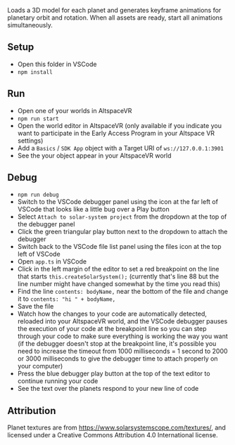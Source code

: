 Loads a 3D model for each planet and generates keyframe animations for planetary orbit and rotation. When all assets are ready, start all animations simultaneously.

## Setup

* Open this folder in VSCode
* `npm install`

## Run

* Open one of your worlds in AltspaceVR
* `npm run start`
* Open the world editor in AltspaceVR (only available if you indicate you want to participate in the Early Access Program in your Altspace VR settings)
* Add a `Basics` / `SDK App` object with a Target URI of `ws://127.0.0.1:3901`
* See the your object appear in your AltspaceVR world

## Debug

* `npm run debug`
* Switch to the VSCode debugger panel using the icon at the far left of VSCode that looks like a little bug over a Play button
* Select `Attach to solar-system project` from the dropdown at the top of the debugger panel
* Click the green triangular play button next to the dropdown to attach the debugger 
* Switch back to the VSCode file list panel using the files icon at the top left of VSCode
* Open `app.ts` in VSCode
* Click in the left margin of the editor to set a red breakpoint on the line that starts `this.createSolarSystem();` (currently that's line 88 but the line number might have changed somewhat by the time you read this)
* Find the line `contents: bodyName,` near the bottom of the file and change it to `contents: "hi " + bodyName,`
* Save the file
* Watch how the changes to your code are automatically detected, reloaded into your AltspaceVR world, and the VSCode debugger pauses the execution of your code at the breakpoint line so you can step through your code to make sure everything is working the way you want (if the debugger doesn't stop at the breakpoint line, it's possible you need to increase the timeout from 1000 milliseconds = 1 second to 2000 or 3000 milliseconds to give the debugger time to attach properly on your computer)
* Press the blue debugger play button at the top of the text editor to continue running your code
* See the text over the planets respond to your new line of code

## Attribution

Planet textures are from https://www.solarsystemscope.com/textures/, and licensed under a Creative Commons Attribution 4.0 International license.

